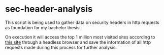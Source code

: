 # sec-header-analysis

This script is being used to gather data on security headers in http requests as foundation for my bachelor thesis.

On execution it will access the top 1 million most visited sites according to [this site](https://tranco-list.eu/) through a headless browser and save the information of all http requests made during this process for further analysis.
